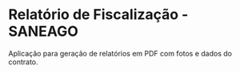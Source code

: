 # Relatório de Fiscalização - SANEAGO
Aplicação para geração de relatórios em PDF com fotos e dados do contrato.
